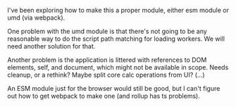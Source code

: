 
I've been exploring how to make this a proper module, either esm module
or umd (via webpack). 

One problem with the umd module is that there's not going to be any reasonable
way to do the script path matching for loading workers. We will need another 
solution for that.

Another problem is the application is littered with references to DOM elements,
self, and document, which might not be available in scope. Needs cleanup, or 
a rethink? Maybe split core calc operations from UI? (...)

An ESM module just for the browser would still be good, but I can't figure out
how to get webpack to make one (and rollup has ts problems).


